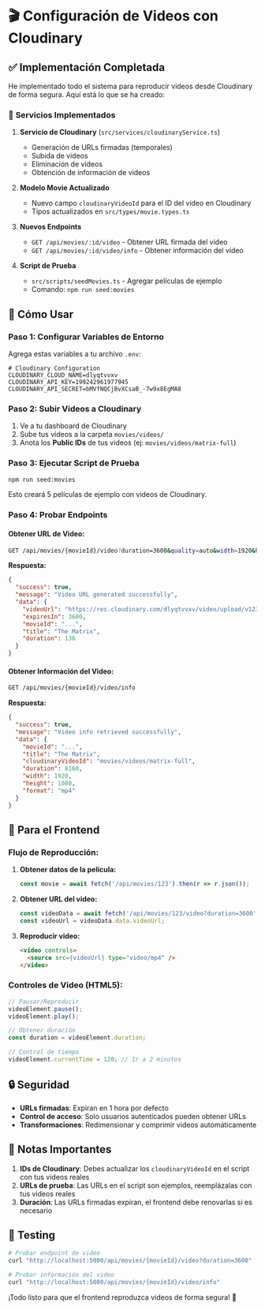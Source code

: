 # 🎬 Configuración de Videos con Cloudinary

## ✅ Implementación Completada

He implementado todo el sistema para reproducir videos desde Cloudinary de forma segura. Aquí está lo que se ha creado:

### 🔧 **Servicios Implementados**

1. **Servicio de Cloudinary** (`src/services/cloudinaryService.ts`)
   - Generación de URLs firmadas (temporales)
   - Subida de videos
   - Eliminación de videos
   - Obtención de información de videos

2. **Modelo Movie Actualizado**
   - Nuevo campo `cloudinaryVideoId` para el ID del video en Cloudinary
   - Tipos actualizados en `src/types/movie.types.ts`

3. **Nuevos Endpoints**
   - `GET /api/movies/:id/video` - Obtener URL firmada del video
   - `GET /api/movies/:id/video/info` - Obtener información del video

4. **Script de Prueba**
   - `src/scripts/seedMovies.ts` - Agregar películas de ejemplo
   - Comando: `npm run seed:movies`

## 🚀 **Cómo Usar**

### **Paso 1: Configurar Variables de Entorno**

Agrega estas variables a tu archivo `.env`:

```env
# Cloudinary Configuration
CLOUDINARY_CLOUD_NAME=dlyqtvvxv
CLOUDINARY_API_KEY=199242961977945
CLOUDINARY_API_SECRET=bMVfNQCjBvXCsaB_-7w9x8EgMA8
```

### **Paso 2: Subir Videos a Cloudinary**

1. Ve a tu dashboard de Cloudinary
2. Sube tus videos a la carpeta `movies/videos/`
3. Anota los **Public IDs** de tus videos (ej: `movies/videos/matrix-full`)

### **Paso 3: Ejecutar Script de Prueba**

```bash
npm run seed:movies
```

Esto creará 5 películas de ejemplo con videos de Cloudinary.

### **Paso 4: Probar Endpoints**

#### **Obtener URL de Video:**
```bash
GET /api/movies/{movieId}/video?duration=3600&quality=auto&width=1920&height=1080
```

**Respuesta:**
```json
{
  "success": true,
  "message": "Video URL generated successfully",
  "data": {
    "videoUrl": "https://res.cloudinary.com/dlyqtvvxv/video/upload/v1234567890/...",
    "expiresIn": 3600,
    "movieId": "...",
    "title": "The Matrix",
    "duration": 136
  }
}
```

#### **Obtener Información del Video:**
```bash
GET /api/movies/{movieId}/video/info
```

**Respuesta:**
```json
{
  "success": true,
  "message": "Video info retrieved successfully",
  "data": {
    "movieId": "...",
    "title": "The Matrix",
    "cloudinaryVideoId": "movies/videos/matrix-full",
    "duration": 8160,
    "width": 1920,
    "height": 1080,
    "format": "mp4"
  }
}
```

## 🎯 **Para el Frontend**

### **Flujo de Reproducción:**

1. **Obtener datos de la película:**
   ```javascript
   const movie = await fetch('/api/movies/123').then(r => r.json());
   ```

2. **Obtener URL del video:**
   ```javascript
   const videoData = await fetch('/api/movies/123/video?duration=3600').then(r => r.json());
   const videoUrl = videoData.data.videoUrl;
   ```

3. **Reproducir video:**
   ```html
   <video controls>
     <source src={videoUrl} type="video/mp4" />
   </video>
   ```

### **Controles de Video (HTML5):**

```javascript
// Pausar/Reproducir
videoElement.pause();
videoElement.play();

// Obtener duración
const duration = videoElement.duration;

// Control de tiempo
videoElement.currentTime = 120; // Ir a 2 minutos
```

## 🔒 **Seguridad**

- **URLs firmadas**: Expiran en 1 hora por defecto
- **Control de acceso**: Solo usuarios autenticados pueden obtener URLs
- **Transformaciones**: Redimensionar y comprimir videos automáticamente

## 📝 **Notas Importantes**

1. **IDs de Cloudinary**: Debes actualizar los `cloudinaryVideoId` en el script con tus videos reales
2. **URLs de prueba**: Las URLs en el script son ejemplos, reemplázalas con tus videos reales
3. **Duración**: Las URLs firmadas expiran, el frontend debe renovarlas si es necesario

## 🧪 **Testing**

```bash
# Probar endpoint de video
curl "http://localhost:5000/api/movies/{movieId}/video?duration=3600"

# Probar información del video
curl "http://localhost:5000/api/movies/{movieId}/video/info"
```

¡Todo listo para que el frontend reproduzca videos de forma segura! 🎉
